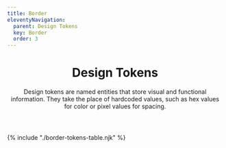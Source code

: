 ```yaml
---
title: Border
eleventyNavigation:
  parent: Design Tokens
  key: Border
  order: 3
---
```


<header class="ds-tokens__main-heading">
<div class="ds-tokens__heading-wrapper">
  <h1 class="ds-heading-1">Design Tokens</h1>
  <p class="ds-tokens__heading-description">
  Design tokens are named entities that store visual and functional information. They take the place of hardcoded values, such as hex values for color or pixel values for spacing.
  </p>
</div>
</header>

<section class="ds-subpage-section ds-tokens__wrapper">
{% include "./border-tokens-table.njk" %}
</section>
